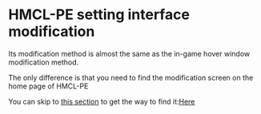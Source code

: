 # HMCL-PE setting interface modification

Its modification method is almost the same as the in-game hover window modification method.

The only difference is that you need to find the modification screen on the home page of HMCL-PE

You can skip to [this section](../../ji-chu-she-zhi/global-game-settings/control-layout-pattern.md) to get the way to find it:[Here](../../ji-chu-she-zhi/global-game-settings/control-layout-pattern.md)

